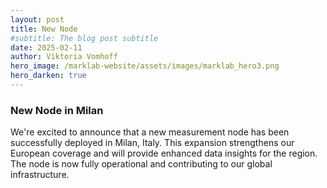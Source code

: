 ```yaml
---
layout: post
title: New Node
#subtitle: The blog post subtitle
date: 2025-02-11
author: Viktoria Vomhoff
hero_image: /marklab-website/assets/images/marklab_hero3.png
hero_darken: true
---
```


### New Node in Milan

We're excited to announce that a new measurement node has been successfully deployed in Milan, Italy. This expansion strengthens our European coverage and will provide enhanced data insights for the region. The node is now fully operational and contributing to our global infrastructure.

